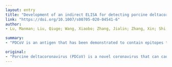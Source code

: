 ```yaml
---
layout: entry
title: "Development of an indirect ELISA for detecting porcine deltacoronavirus IgA antibodies"
link: "https://doi.org/10.1007/s00705-020-04541-6"
author:
- Lu, Manman; Liu, Qiuge; Wang, Xiaobo; Zhang, Jialin; Zhang, Xin; Shi, Da; Liu, Jianbo; Shi, Hongyan; Chen, Jianfei; Feng, Li

summary:
- "PDCoV is an antigen that has been demonstrated to contain epitopes that induce neutralizing antibodies. The presence of serum and milk IgA antibodies against pathogens that replicate primarily on mucosal surfaces is important. A receiver operating characteristic (ROC) curve analysis showed high specificity and sensitivity of the PDCOV-S1-IgA-ELISA based on samples confirmed by IFA."

original:
- "Porcine deltacoronavirus (PDCoV) is a novel coronavirus that can cause vomiting and watery diarrhea in pigs and death in piglets. Since PDCoV was first detected in 2009 in Hong Kong, the prevalence of PDCoV has increased in recent years, resulting in serious economic losses to the swine industry. The coronavirus spike (S) protein is an antigen that has been demonstrated to contain epitopes that induce neutralizing antibodies. The presence of serum and milk IgA antibodies against pathogens that replicate primarily on mucosal surfaces is important for mucosal immunity. Here, an indirect anti-PDCoV IgA antibody enzyme-linked immunosorbent assay (PDCoV S1 IgA ELISA) using the purified S1 portion of S protein as the coating antigen was developed to detect PDCoV IgA antibodies in serum and sow's milk. A receiver operating characteristic (ROC) curve analysis showed high specificity and sensitivity of the PDCoV-S1-IgA-ELISA based on samples confirmed by IFA. Anti-PDCoV IgA antibodies in 152 serum samples and 65 milk samples collected from six farms that had experienced diarrhea outbreaks within previous last two years were detected by this assay, and 62.5% of the serum samples and 100% of the milk samples were positive for PDCoV. The indirect ELISA method established in this study will provide a convenient tool for measurement of serum and milk IgA levels against PDCoV in pig herds, rapid detection of PDCoV infection in pigs, and evaluation of the immunogenicity of vaccines."
---
```


